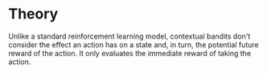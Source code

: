 # Theory
Unlike a standard reinforcement learning model, contextual bandits don't consider the effect an action has on a state and, in turn, the potential future reward of the action. It only evaluates the immediate reward of taking the action.